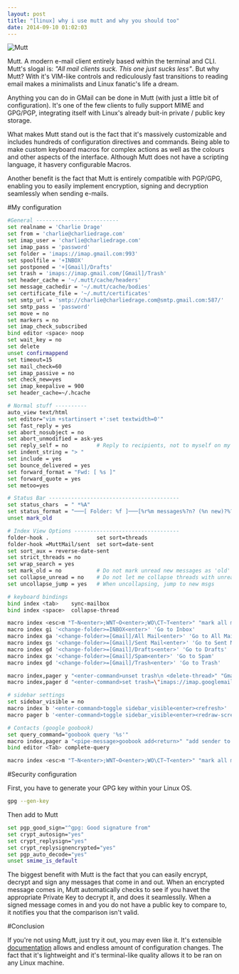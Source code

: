 ```yaml
---
layout: post
title: "[linux] why i use mutt and why you should too"
date: 2014-09-10 01:02:03
---
```


![Mutt](/img/mutt.png)

Mutt. A modern e-mail client entirely based within the terminal and CLI. Mutt's slogal is: _"All mail clients suck. This one just sucks less"_. But why Mutt? With it's VIM-like controls and rediculously fast transitions to reading email makes a minimalists and Linux fanatic's life a dream. 

Anything you can do in GMail can be done in Mutt (with just a little bit of configuration). It's one of the few clients to fully support  MIME and GPG/PGP, integrating itself with Linux's already buit-in private / public key storage.

What makes Mutt stand out is the fact that it's massively customizable and includes hundreds of configuration directives and commands. Being able to make custom keyboard macros for complex actions as well as the colours and other aspects of the interface. Although Mutt does not have a scripting language, it hasvery configurable Macros.

Another benefit is the fact that Mutt is entirely compatible with PGP/GPG, enabling you to easily implement encryption, signing and decryption seamlessly when sending e-mails.

#My configuration

```bash
#General --------------------------
set realname = 'Charlie Drage'
set from = 'charlie@charliedrage.com'
set imap_user = 'charlie@charliedrage.com'
set imap_pass = 'password'
set folder = 'imaps://imap.gmail.com:993'
set spoolfile = '+INBOX'
set postponed = '+[Gmail]/Drafts'
set trash = 'imaps://imap.gmail.com/[Gmail]/Trash'
set header_cache = '~/.mutt/cache/headers'
set message_cachedir = '~/.mutt/cache/bodies'
set certificate_file = '~/.mutt/certificates'
set smtp_url = 'smtp://charlie@charliedrage.com@smtp.gmail.com:587/'
set smtp_pass = 'password'
set move = no
set markers = no
set imap_check_subscribed
bind editor <space> noop
set wait_key = no
set delete  
unset confirmappend     
set timeout=15
set mail_check=60
set imap_passive = no
set check_new=yes
set imap_keepalive = 900
set header_cache=~/.hcache

# Normal stuff ----------
auto_view text/html
set editor="vim +startinsert +':set textwidth=0'"
set fast_reply = yes
set abort_nosubject = no
set abort_unmodified = ask-yes
set reply_self = no         # Reply to recipients, not to myself on my own msgs
set indent_string = "> "
set include = yes
set bounce_delivered = yes
set forward_format = "Fwd: [ %s ]"
set forward_quote = yes
set metoo=yes

# Status Bar -----------------------------------------
set status_chars  = " *%A"
set status_format = "───[ Folder: %f ]───[%r%m messages%?n? (%n new)?%?d? (%d to delete)?%?t? (%t tagged)? ]───%>─%?p?( %p postponed )?───"
unset mark_old

# Index View Options ---------------------------------
folder-hook .               set sort=threads
folder-hook =MuttMail/sent  set sort=date-sent
set sort_aux = reverse-date-sent
set strict_threads = no
set wrap_search = yes
set mark_old = no           # Do not mark unread new messages as 'old'
set collapse_unread = no    # Do not let me collapse threads with unread msgs
set uncollapse_jump = yes   # When uncollapsing, jump to new msgs

# keyboard bindings
bind index <tab>    sync-mailbox
bind index <space>  collapse-thread

macro index <esc>m "T~N<enter>;WNT~O<enter>;WO\CT~T<enter>" "mark all messages read"
macro index gi '<change-folder>=INBOX<enter>' 'Go to Inbox'
macro index ga '<change-folder>=[Gmail]/All Mail<enter>' 'Go to All Mail'
macro index gs '<change-folder>=[Gmail]/Sent Mail<enter>' 'Go to Sent Mail'
macro index gd '<change-folder>=[Gmail]/Drafts<enter>' 'Go to Drafts'
macro index gx '<change-folder>=[Gmail]/Spam<enter>' 'Go to Spam'
macro index gd '<change-folder>=[Gmail]/Trash<enter>' 'Go to Trash'

macro index,pager y "<enter-command>unset trash\n <delete-thread>" "Gmail archive message"
macro index,pager d "<enter-command>set trash=\"imaps://imap.googlemail.com/[Gmail]/Trash\"\n <delete-thread>" "Gmail delete message"

# sidebar settings
set sidebar_visible = no
macro index b '<enter-command>toggle sidebar_visible<enter><refresh>'
macro pager b '<enter-command>toggle sidebar_visible<enter><redraw-screen>'

# Contacts (google goobook)
set query_command="goobook query '%s'"
macro index,pager a "<pipe-message>goobook add<return>" "add sender to google contacts"
bind editor <Tab> complete-query

macro index <esc>m "T~N<enter>;WNT~O<enter>;WO\CT~T<enter>" "mark all messages read"

```

#Security configuration

First, you have to generate your GPG key within your Linux OS.

```bash
gpg --gen-key
```

Then add to Mutt

```bash
set pgp_good_sign="^gpg: Good signature from"
set crypt_autosign="yes"
set crypt_replysign="yes"
set crypt_replysignencrypted="yes"
set pgp_auto_decode="yes"
unset smime_is_default
```
The biggest benefit with Mutt is the fact that you can easily encrypt, decrypt and sign any messages that come in and out. When an encrypted message comes in, Mutt automatically checks to see if you havet the appropriate Private Key to decrypt it, and does it seamlesslly. When a signed message comes in and you do not have a public key to compare to, it notifies you that the comparison isn't valid.

#Conclusion

If you're not using Mutt, just try it out, you may even like it. It's extensible [documentation](http://www.mutt.org/doc/manual/) allows and endless amount of configuration changes. The fact that it's lightweight and it's terminal-like quality allows it to be ran on any Linux machine. 
